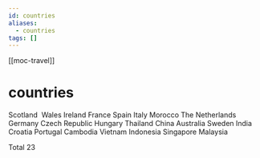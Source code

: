 ```yaml
---
id: countries
aliases:
  - countries
tags: []
---
```


[[moc-travel]]

# countries

Scotland 󠁧󠁢󠁳󠁣󠁴󠁿
Wales
Ireland
France
Spain
Italy
Morocco
The Netherlands
Germany
Czech Republic
Hungary
Thailand
China
Australia
Sweden
India
Croatia
Portugal
Cambodia
Vietnam
Indonesia
Singapore
Malaysia

Total 23
